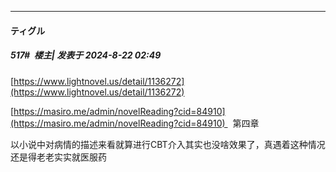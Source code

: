﻿
*****

####  ティグル  
##### 517#         楼主| 发表于 2024-8-22 02:49

[https://www.lightnovel.us/detail/1136272](https://www.lightnovel.us/detail/1136272)

[https://masiro.me/admin/novelReading?cid=84910](https://masiro.me/admin/novelReading?cid=84910)   第四章

以小说中对病情的描述来看就算进行CBT介入其实也没啥效果了，真遇着这种情况还是得老老实实就医服药

